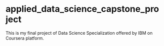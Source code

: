 # applied_data_science_capstone_project
This is my final project of Data Science Specialization offered by IBM on Coursera platform.
